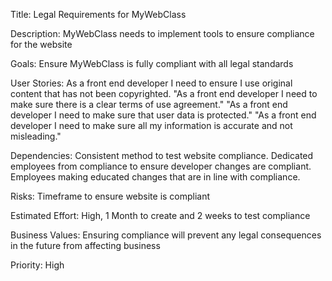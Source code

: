 Title: Legal Requirements for MyWebClass

Description: MyWebClass needs to implement tools to ensure compliance for the website

Goals: Ensure MyWebClass is fully compliant with all legal standards 

User Stories: As a front end developer I need to ensure I use original content that has not been copyrighted.
"As a front end developer I need to make sure there is a clear terms of use agreement."
"As a front end developer I need to make sure that user data is protected."
"As a front end developer I need to make sure all my information is accurate and not misleading."

Dependencies: Consistent method to test website compliance.
Dedicated employees from compliance to ensure developer changes are compliant.
Employees making educated changes that are in line with compliance.

Risks: Timeframe to ensure website is compliant

Estimated Effort: High, 1 Month to create and 2 weeks to test compliance

Business Values: Ensuring compliance will prevent any legal consequences in the future from affecting business

Priority: High